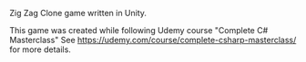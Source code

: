 Zig Zag Clone game written in Unity.

This game was created while following Udemy course "Complete C# Masterclass"
See https://udemy.com/course/complete-csharp-masterclass/ for more details.
